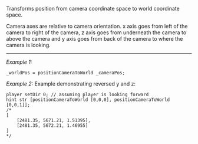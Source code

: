 Transforms position from camera coordinate space to world coordinate space. 

Camera axes are relative to camera orientation. x axis goes from left of the camera to right of the camera, z axis goes from underneath the camera to above the camera and y axis goes from back of the camera to where the camera is looking.


---
*Example 1:*
```sqf
_worldPos = positionCameraToWorld _cameraPos;
```

*Example 2:*
Example demonstrating reversed y and z:

```sqf
player setDir 0; // assuming player is looking forward
hint str [positionCameraToWorld [0,0,0], positionCameraToWorld [0,0,1]];
/*
[
	[2481.35, 5671.21, 1.51395],
	[2481.35, 5672.21, 1.46955]
]
*/
```